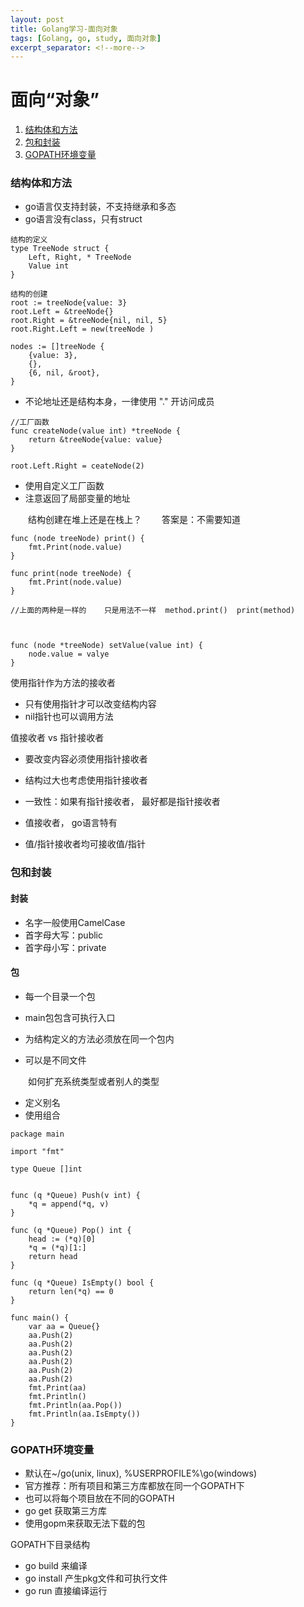 ```yaml
---
layout: post
title: Golang学习-面向对象
tags: [Golang, go, study, 面向对象]
excerpt_separator: <!--more-->
---
```


# 面向“对象”  

1. <a href="#struct_method">结构体和方法</a>   
2. <a href="#package">包和封装</a>   
3. <a href="#gopath">GOPATH环境变量</a>  
<!--more-->

<a name="struct_method"></a>
### 结构体和方法  

* go语言仅支持封装，不支持继承和多态  
* go语言没有class，只有struct  

```
结构的定义  
type TreeNode struct {
    Left, Right, * TreeNode
    Value int
}
```

```
结构的创建
root := treeNode{value: 3}
root.Left = &treeNode{}
root.Right = &treeNode{nil, nil, 5}
root.Right.Left = new(treeNode )

nodes := []treeNode {
    {value: 3},
    {},
    {6, nil, &root},
}
```

* 不论地址还是结构本身，一律使用 "." 开访问成员


```
//工厂函数
func createNode(value int) *treeNode {
    return &treeNode{value: value}
}

root.Left.Right = ceateNode(2)

```

* 使用自定义工厂函数  
* 注意返回了局部变量的地址  


　　结构创建在堆上还是在栈上？
　　答案是：不需要知道



```
func (node treeNode) print() {
    fmt.Print(node.value)
}

func print(node treeNode) {
    fmt.Print(node.value)
}

//上面的两种是一样的    只是用法不一样  method.print()  print(method)



func (node *treeNode) setValue(value int) {
    node.value = valye
}
```

使用指针作为方法的接收者  

* 只有使用指针才可以改变结构内容  
* nil指针也可以调用方法  


值接收者 vs 指针接收者  
* 要改变内容必须使用指针接收者  
* 结构过大也考虑使用指针接收者  
* 一致性：如果有指针接收者， 最好都是指针接收者  


* 值接收者， go语言特有  
* 值/指针接收者均可接收值/指针  


<a name="package"></a>
### 包和封装  


#### 封装  
* 名字一般使用CamelCase  
* 首字母大写：public  
* 首字母小写：private  

#### 包  
* 每一个目录一个包  
* main包包含可执行入口  


* 为结构定义的方法必须放在同一个包内  
* 可以是不同文件  


　　如何扩充系统类型或者别人的类型  
* 定义别名  
* 使用组合  



```
package main

import "fmt"

type Queue []int


func (q *Queue) Push(v int) {
	*q = append(*q, v)
}

func (q *Queue) Pop() int {
	head := (*q)[0]
	*q = (*q)[1:]
	return head
}

func (q *Queue) IsEmpty() bool {
	return len(*q) == 0
}

func main() {
	var aa = Queue{}
	aa.Push(2)
	aa.Push(2)
	aa.Push(2)
	aa.Push(2)
	aa.Push(2)
	aa.Push(2)
	fmt.Print(aa)
	fmt.Println()
	fmt.Println(aa.Pop())
	fmt.Println(aa.IsEmpty())
}
```



<a name="gopath"></a>
### GOPATH环境变量  

* 默认在~/go(unix, linux), %USERPROFILE%\go(windows)  
* 官方推荐：所有项目和第三方库都放在同一个GOPATH下  
* 也可以将每个项目放在不同的GOPATH  
* go get 获取第三方库  
* 使用gopm来获取无法下载的包  


GOPATH下目录结构  
* go build 来编译  
* go install 产生pkg文件和可执行文件  
* go run 直接编译运行  


